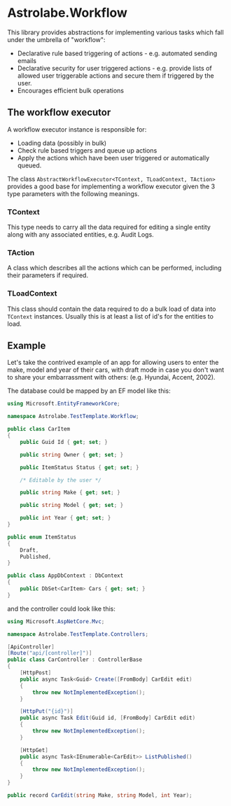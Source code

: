 # Astrolabe.Workflow

This library provides abstractions for implementing various tasks which fall under the umbrella of "workflow":

* Declarative rule based triggering of actions - e.g. automated sending emails
* Declarative security for user triggered actions - e.g. provide lists of allowed user triggerable actions and secure them if triggered by the user.
* Encourages efficient bulk operations

## The workflow executor

A workflow executor instance is responsible for:

* Loading data (possibly in bulk)
* Check rule based triggers and queue up actions
* Apply the actions which have been user triggered or automatically queued.

The class `AbstractWorkflowExecutor<TContext, TLoadContext, TAction>` provides a good base for implementing a 
workflow executor given the 3 type parameters with the following meanings. 

### TContext

This type needs to carry all the data required for editing a single entity along with any associated entities, 
e.g. Audit Logs. 

### TAction

A class which describes all the actions which can be performed, including their parameters if required.

### TLoadContext

This class should contain the data required to do a bulk load of data into `TContext` instances. 
Usually this is at least a list of id's for the entities to load.

## Example

Let's take the contrived example of an app for allowing users to enter the make, model and year of 
their cars, with draft mode in case you don't want to share your embarrassment with others: (e.g. Hyundai, Accent, 2002).

The database could be mapped by an EF model like this:

```csharp 
using Microsoft.EntityFrameworkCore;

namespace Astrolabe.TestTemplate.Workflow;

public class CarItem
{
    public Guid Id { get; set; }

    public string Owner { get; set; }

    public ItemStatus Status { get; set; }

    /* Editable by the user */

    public string Make { get; set; }

    public string Model { get; set; }

    public int Year { get; set; }
}

public enum ItemStatus
{
    Draft,
    Published,
}

public class AppDbContext : DbContext
{
    public DbSet<CarItem> Cars { get; set; }
}
```

and the controller could look like this:

```csharp
using Microsoft.AspNetCore.Mvc;

namespace Astrolabe.TestTemplate.Controllers;

[ApiController]
[Route("api/[controller]")]
public class CarController : ControllerBase
{
    [HttpPost]
    public async Task<Guid> Create([FromBody] CarEdit edit)
    {
        throw new NotImplementedException();
    }

    [HttpPut("{id}")]
    public async Task Edit(Guid id, [FromBody] CarEdit edit)
    {
        throw new NotImplementedException();
    }

    [HttpGet]
    public async Task<IEnumerable<CarEdit>> ListPublished()
    {
        throw new NotImplementedException();
    }
}

public record CarEdit(string Make, string Model, int Year);
```


